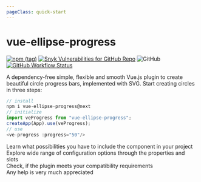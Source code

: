 ```yaml
---
pageClass: quick-start
---
```


# vue-ellipse-progress

[![npm (tag)](https://img.shields.io/npm/v/vue-ellipse-progress/next?color=success&label=NPM&style=for-the-badge)](https://www.npmjs.com/package/vue-ellipse-progress)
[![Snyk Vulnerabilities for GitHub Repo](https://img.shields.io/snyk/vulnerabilities/github/setaman/vue-ellipse-progress?style=for-the-badge)](https://snyk.io/test/npm/vue-ellipse-progress/1.3.0)
![GitHub](https://img.shields.io/github/license/setaman/vue-ellipse-progress?style=for-the-badge)
[![GitHub Workflow Status](https://img.shields.io/github/workflow/status/setaman/vue-ellipse-progress/build?style=for-the-badge)](https://github.com/setaman/vue-ellipse-progress/actions/workflows/build.yml)

A dependency-free simple, flexible and smooth Vue.js plugin to create beautiful circle progress bars, implemented with SVG.
Start creating circles in three steps:

```js
// install
npm i vue-ellipse-progress@next
// initialize
import veProgress from "vue-ellipse-progress";
createApp(App).use(veProgress);
// use
<ve-progress :progress="50"/>
```

<div class="grid grid-cols-1 md:grid-cols-2 gap-4 mt-10">
  <div>
    <CardLink link="/guide/installation.html" title="Installation options">
      Learn what possibilities you have to include the component in your project
    </CardLink>
  </div>
  <div>
    <CardLink class="fill" link="/guide/options/" title="Configuration">
      Explore wide range of configuration options through the properties and slots
    </CardLink>
  </div>
<div>
    <CardLink link="/guide/compatibility.html" title="Compatibility">
      Check, if the plugin meets your compatibility requirements 
    </CardLink>
  </div>
  <div>
    <CardLink class="fill" link="/guide/contribution.html" title="Contribution">
      Any help is very much appreciated
    </CardLink>
  </div>
</div>
